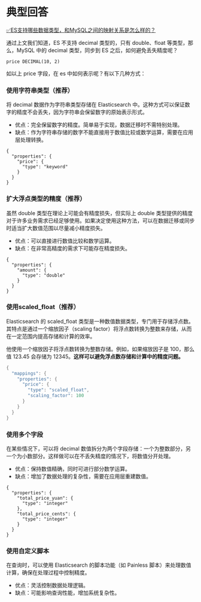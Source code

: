 # 典型回答

[✅ES支持哪些数据类型，和MySQL之间的映射关系是怎么样的？](https://www.yuque.com/hollis666/fo22bm/neoehwlpx3yeeg7m?view=doc_embed)

通过上文我们知道，ES 不支持 decimal 类型的，只有 double、float 等类型，那么，MySQL 中的 decimal 类型，同步到 ES 之后，如何避免丢失精度呢？

```
price DECIMAL(10, 2)
```

如以上 price 字段，在 es 中如何表示呢？有以下几种方式：
### 使用字符串类型（推荐）
将 decimal 数据作为字符串类型存储在 Elasticsearch 中。这种方式可以保证数字的精度不会丢失，因为字符串会保留数字的原始表示形式。

- 优点：完全保留数字的精度。简单易于实现，数据迁移时不需特别处理。
- 缺点：作为字符串存储的数字不能直接用于数值比较或数学运算，需要在应用层处理转换。

```
{
  "properties": {
    "price": {
      "type": "keyword"
    }
  }
}
```
### 扩大浮点类型的精度（推荐）
虽然 double 类型在理论上可能会有精度损失，但实际上 double 类型提供的精度对于许多业务需求已经足够使用。如果决定使用这种方法，可以在数据迁移或同步时适当扩大数值范围以尽量减小精度损失。

- 优点：可以直接进行数值比较和数学运算。
- 缺点：在非常高精度的需求下可能存在精度损失。

```
{
  "properties": {
    "amount": {
      "type": "double"
    }
  }
}
```

### 使用scaled_float（推荐）

Elasticsearch 的 scaled_float 类型是一种数值数据类型，专门用于存储浮点数。其特点是通过一个缩放因子（scaling factor）将浮点数转换为整数来存储，从而在一定范围内提高存储和计算的效率。

他使用一个缩放因子将浮点数转换为整数存储。例如，如果缩放因子是 100，那么值 123.45 会存储为 12345。**这样可以避免浮点数存储和计算中的精度问题。**

```java
{
  "mappings": {
    "properties": {
      "price": {
        "type": "scaled_float",
        "scaling_factor": 100
      }
    }
  }
}

```

### 使用多个字段
在某些情况下，可以将 decimal 数值拆分为两个字段存储：一个为整数部分，另一个为小数部分。这样做可以在不丢失精度的情况下，将数值分开处理。

- 优点：保持数值精确，同时可进行部分数学运算。
- 缺点：增加了数据处理的复杂性，需要在应用层重建数值。

```
{
  "properties": {
    "total_price_yuan": {
      "type": "integer"
    },
    "total_price_cents": {
      "type": "integer"
    }
  }
}
```
### 使用自定义脚本
在查询时，可以使用 Elasticsearch 的脚本功能（如 Painless 脚本）来处理数值计算，确保在处理过程中控制精度。

- 优点：灵活控制数据处理逻辑。
- 缺点：可能影响查询性能，增加系统复杂性。


